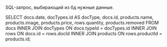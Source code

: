 SQL-запрос, выбирающий из бд нужные данные.

  SELECT docs.date, docTypes.id AS docType, docs.id, products.name, products.image, products.price, rows.quantity, products.removed
    FROM docs 
      INNER JOIN docTypes ON docs.typeId = docTypes.id
        INNER JOIN rows ON docs.id = rows.docId
          INNER JOIN products ON rows.productId = products.id;
